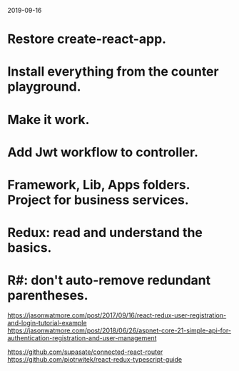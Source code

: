 2019-09-16

# Restore create-react-app.

# Install everything from the counter playground.

# Make it work.

# Add Jwt workflow to controller.

# Framework, Lib, Apps folders. Project for business services.

# Redux: read and understand the basics.

# R#: don't auto-remove redundant parentheses.

https://jasonwatmore.com/post/2017/09/16/react-redux-user-registration-and-login-tutorial-example
https://jasonwatmore.com/post/2018/06/26/aspnet-core-21-simple-api-for-authentication-registration-and-user-management

https://github.com/supasate/connected-react-router
https://github.com/piotrwitek/react-redux-typescript-guide
